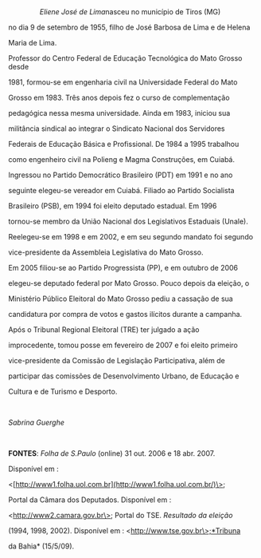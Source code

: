 

 



                *Eliene José de Lima*nasceu no município de Tiros (MG)

no dia 9 de setembro de 1955, filho de José Barbosa de Lima e de Helena

Maria de Lima.



Professor do Centro Federal de Educação Tecnológica do Mato Grosso desde

1981, formou-se em engenharia civil na Universidade Federal do Mato

Grosso em 1983. Três anos depois fez o curso de complementação

pedagógica nessa mesma universidade. Ainda em 1983, iniciou sua

militância sindical ao integrar o Sindicato Nacional dos Servidores

Federais de Educação Básica e Profissional. De 1984 a 1995 trabalhou

como engenheiro civil na Polieng e Magma Construções, em Cuiabá.



Ingressou no Partido Democrático Brasileiro (PDT) em 1991 e no ano

seguinte elegeu-se vereador em Cuiabá. Filiado ao Partido Socialista

Brasileiro (PSB), em 1994 foi eleito deputado estadual. Em 1996

tornou-se membro da União Nacional dos Legislativos Estaduais (Unale).

Reelegeu-se em 1998 e em 2002, e em seu segundo mandato foi segundo

vice-presidente da Assembleia Legislativa do Mato Grosso.



Em 2005 filiou-se ao Partido Progressista (PP), e em outubro de 2006

elegeu-se deputado federal por Mato Grosso. Pouco depois da eleição, o

Ministério Público Eleitoral do Mato Grosso pediu a cassação de sua

candidatura por compra de votos e gastos ilícitos durante a campanha.

Após o Tribunal Regional Eleitoral (TRE) ter julgado a ação

improcedente, tomou posse em fevereiro de 2007 e foi eleito primeiro

vice-presidente da Comissão de Legislação Participativa, além de

participar das comissões de Desenvolvimento Urbano, de Educação e

Cultura e de Turismo e Desporto.



 



*Sabrina Guerghe*



 



**FONTES**: *Folha de S.Paulo* (online) 31 out. 2006 e 18 abr. 2007.

Disponível em :

\<[http://www1.folha.uol.com.br](http://www1.folha.uol.com.br/)\>;

Portal da Câmara dos Deputados. Disponível em :

\<http://www2.camara.gov.br\>; Portal do TSE. *Resultado da eleição*

(1994, 1998, 2002). Disponível em : \<http://www.tse.gov.br\>;*Tribuna

da Bahia* (15/5/09).

